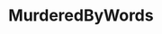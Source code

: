 ---
title: MurderedByWords
crosslinks:
- youtubefactsbot
- surfing
- RoastMe
- OutOfTheLoop
- PublicFreakout
- xkcd
- livven
- self
- todayilearned
- pics
- AdviceAnimals
- feminisms
- NoParticipation
- androiddev
- EnoughTrumpSpam
- nocontext
- youtubot
- rage
- AteThePasta
- woooosh
---